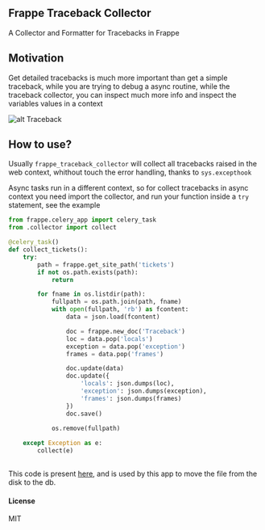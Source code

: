 ## Frappe Traceback Collector

A Collector and Formatter for Tracebacks in Frappe

## Motivation

Get detailed tracebacks is much more important than get a simple traceback, while you are trying to debug a async routine, while the traceback collector, you can inspect much more info and inspect the variables values in a context

![alt Traceback](https://raw.githubusercontent.com/mxmo-co/frappe_traceback_collector/master/docs/images/traceback_report.png)

## How to use?

Usually `frappe_traceback_collector` will collect all tracebacks raised in the web context, whithout touch the error handling, thanks to `sys.excepthook`

Async tasks run in a different context, so for collect tracebacks in async context you need import the collector, and run your function inside a `try` statement, see the example 

```python
from frappe.celery_app import celery_task
from .collector import collect

@celery_task()
def collect_tickets():
	try:
		path = frappe.get_site_path('tickets')
		if not os.path.exists(path):
			return

		for fname in os.listdir(path):
			fullpath = os.path.join(path, fname)
			with open(fullpath, 'rb') as fcontent:
				data = json.load(fcontent)

				doc = frappe.new_doc('Traceback')
				loc = data.pop('locals')
				exception = data.pop('exception')
				frames = data.pop('frames')

				doc.update(data)
				doc.update({
					'locals': json.dumps(loc),
					'exception': json.dumps(exception),
					'frames': json.dumps(frames)
				})
				doc.save()

			os.remove(fullpath)
	
	except Exception as e:
		collect(e)
		
```

This code is present [here](https://github.com/mxmo-co/frappe_traceback_collector/blob/master/frappe_traceback_collector/tasks.py), and is used by this app to move the file from the disk to the db.


#### License

MIT
